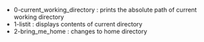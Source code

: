 - 0-current_working_directory : prints the absolute path of current working directory
- 1-listit : displays contents of current directory
- 2-bring_me_home : changes to home directory
